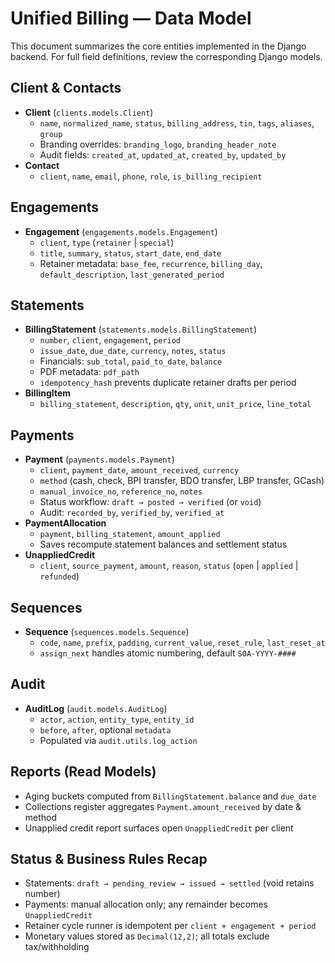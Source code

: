 # Unified Billing — Data Model

This document summarizes the core entities implemented in the Django backend. For full field definitions, review the corresponding Django models.

## Client & Contacts
- **Client** (`clients.models.Client`)
  - `name`, `normalized_name`, `status`, `billing_address`, `tin`, `tags`, `aliases`, `group`
  - Branding overrides: `branding_logo`, `branding_header_note`
  - Audit fields: `created_at`, `updated_at`, `created_by`, `updated_by`
- **Contact**
  - `client`, `name`, `email`, `phone`, `role`, `is_billing_recipient`

## Engagements
- **Engagement** (`engagements.models.Engagement`)
  - `client`, `type` (`retainer` | `special`)
  - `title`, `summary`, `status`, `start_date`, `end_date`
  - Retainer metadata: `base_fee`, `recurrence`, `billing_day`, `default_description`, `last_generated_period`

## Statements
- **BillingStatement** (`statements.models.BillingStatement`)
  - `number`, `client`, `engagement`, `period`
  - `issue_date`, `due_date`, `currency`, `notes`, `status`
  - Financials: `sub_total`, `paid_to_date`, `balance`
  - PDF metadata: `pdf_path`
  - `idempotency_hash` prevents duplicate retainer drafts per period
- **BillingItem**
  - `billing_statement`, `description`, `qty`, `unit`, `unit_price`, `line_total`

## Payments
- **Payment** (`payments.models.Payment`)
  - `client`, `payment_date`, `amount_received`, `currency`
  - `method` (cash, check, BPI transfer, BDO transfer, LBP transfer, GCash)
  - `manual_invoice_no`, `reference_no`, `notes`
  - Status workflow: `draft → posted → verified` (or `void`)
  - Audit: `recorded_by`, `verified_by`, `verified_at`
- **PaymentAllocation**
  - `payment`, `billing_statement`, `amount_applied`
  - Saves recompute statement balances and settlement status
- **UnappliedCredit**
  - `client`, `source_payment`, `amount`, `reason`, `status` (`open` | `applied` | `refunded`)

## Sequences
- **Sequence** (`sequences.models.Sequence`)
  - `code`, `name`, `prefix`, `padding`, `current_value`, `reset_rule`, `last_reset_at`
  - `assign_next` handles atomic numbering, default `SOA-YYYY-####`

## Audit
- **AuditLog** (`audit.models.AuditLog`)
  - `actor`, `action`, `entity_type`, `entity_id`
  - `before`, `after`, optional `metadata`
  - Populated via `audit.utils.log_action`

## Reports (Read Models)
- Aging buckets computed from `BillingStatement.balance` and `due_date`
- Collections register aggregates `Payment.amount_received` by date & method
- Unapplied credit report surfaces open `UnappliedCredit` per client

## Status & Business Rules Recap
- Statements: `draft → pending_review → issued → settled` (void retains number)
- Payments: manual allocation only; any remainder becomes `UnappliedCredit`
- Retainer cycle runner is idempotent per `client + engagement + period`
- Monetary values stored as `Decimal(12,2)`; all totals exclude tax/withholding

